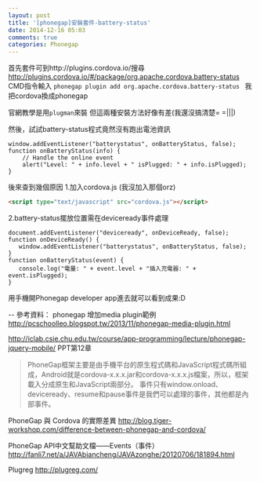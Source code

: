 ```yaml
---
layout: post
title: '[phonegap]安裝套件-battery-status'
date: 2014-12-16 05:03
comments: true
categories: Phonegap
---
```

首先套件可到http://plugins.cordova.io/搜尋
http://plugins.cordova.io/#/package/org.apache.cordova.battery-status
CMD指令輸入
`phonegap plugin add org.apache.cordova.battery-status `
我把cordova換成phonegap

官網教學是用`plugman`來裝
但這兩種安裝方法好像有差(我還沒搞清楚= =|||)

然後，試試battery-status程式竟然沒有跑出電池資訊
<!--more-->

```
window.addEventListener("batterystatus", onBatteryStatus, false);
function onBatteryStatus(info) {
    // Handle the online event
    alert("Level: " + info.level + " isPlugged: " + info.isPlugged);
}
```

後來查到幾個原因
1.加入cordova.js (我沒加入那個orz)
```html
<script type="text/javascript" src="cordova.js"></script>
```

2.battery-status擺放位置需在deviceready事件處理
```
document.addEventListener("deviceready", onDeviceReady, false);
function onDeviceReady() {
   window.addEventListener("batterystatus", onBatteryStatus, false);
}
function onBatteryStatus(event) {
   console.log("電量: " + event.level + "插入充電器: " + event.isPlugged);
}
```

用手機開Phonegap developer app進去就可以看到成果:D

--
參考資料：
phonegap 增加media plugin範例
http://pcschoolleo.blogspot.tw/2013/11/phonegap-media-plugin.html

http://iclab.csie.chu.edu.tw/course/app-programming/lecture/phonegap-jquery-mobile/
PPT第12章
>PhoneGap框架主要是由手機平台的原生程式碼和JavaScript程式碼所組成，Android就是cordova-x.x.x.jar和cordova-x.x.x.js檔案，所以，框架載入分成原生和JavaScript兩部分。
事件只有window.onload、deviceready、resume和pause事件是我們可以處理的事件，其他都是內部事件。

PhoneGap 與 Cordova 的實際差異
http://blog.tiger-workshop.com/difference-between-phonegap-and-cordova/

PhoneGap API中文幫助文檔——Events（事件）
http://fanli7.net/a/JAVAbiancheng/JAVAzonghe/20120706/181894.html

Plugreg
http://plugreg.com/